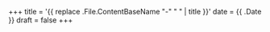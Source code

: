 +++
title = '{{ replace .File.ContentBaseName "-" " " | title }}'
date = {{ .Date }}
draft = false
+++


